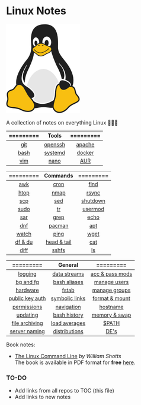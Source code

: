 # Linux Notes 

![Linux Penguin Logo](img/penguin.png)

A collection of notes on everything Linux 🐧🐧🐧

| ========= | Tools | ========= |
| :-------: | :-------: | :-------: |
| [git](tools/git/README.md) | [openssh](tools/openssh/README.md) | [apache](tools/apache.md) |
| [bash](tools/bash/README.md) | [systemd](tools/systemd/README.md) | [docker](tools/docker/README.md) |
| [vim](tools/vim/README.md) | [nano](tools/nano.md) | [AUR](tools/aur.md) |

| ========= | Commands | ========= |
| :-------: | :-------: | :-------: |
| [awk](commands/awk.md) | [cron](commands/cron.md) | [find](commands/find.md) |
| [htop](commands/htop.md) | [nmap](commands/nmap.md) | [rsync](commands/rsync.md) |
| [scp](commands/scp.md) | [sed](commands/sed.md) | [shutdown](commands/shutdown.md) |
| [sudo](commands/sudo.md) | [tr](commands/tr.md) | [usermod](commands/usermod.md) |
| [sar](commands/sar.md) | [grep](commands/grep.md) | [echo](commands/echo.md) |
| [dnf](commands/dnf.md) | [pacman](commands/pacman.md) | [apt](commands/apt.md) |
| [watch](commands/watch.md) | [ping](commands/ping.md) | [wget](commands/wget.md) |
| [df & du](commands/df_du.md) | [head & tail](commands/head_tail.md) | [cat](commands/cat.md) |
| [diff](commands/diff.md) | [sshfs](commands/sshfs.md) | [ls](commands/ls.md) |

| ========= | General | ========= |
| :-------: | :-------: | :-------: |
| [logging](misc/logging.md) | [data streams](misc/data-streams.md) | [acc & pass mods](misc/user_acc_and_pass_exp.md) |
| [bg and fg](misc/bg_fg.md) | [bash aliases](misc/bash_aliases.md) | [manage users](misc/user_mgmt.md)|
| [hardware](misc/hw.md) | [fstab](misc/fstab.md) | [manage groups](misc/group_mgmt.md) |
| [public key auth](misc/pub_key.md) | [symbolic links](misc/sym_links.md) | [format & mount](misc/volume_mgmt.md) |
| [permissions](misc/permissions.md) | [navigation](misc/navigation.md) | [hostname](misc/hostname.md) |
| [updating](misc/updating.md) | [bash history](misc/bash_history.md) | [memory & swap](misc/mem_swap.md) |
| [file archiving](misc/archiving.md) | [load averages](misc/load_avg.md) | [$PATH](misc/path.md) |
| [server naming](misc/srv_naming.md) | [distributions](misc/distro.md) | [DE's](misc/de.md) |

Book notes:

- [The Linux Command Line](books/book-tlcl/00-intro.md) *by William Shotts*  
  The book is available in PDF format for **free**
  [here](https://www.linuxcommand.org/tlcl.php).

### TO-DO

- Add links from all repos to TOC (this file)
- Add links to new notes
